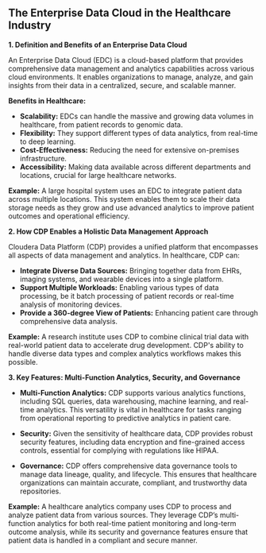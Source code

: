 ## The Enterprise Data Cloud in the Healthcare Industry

**1. Definition and Benefits of an Enterprise Data Cloud**

An Enterprise Data Cloud (EDC) is a cloud-based platform that provides comprehensive data management and analytics capabilities across various cloud environments. It enables organizations to manage, analyze, and gain insights from their data in a centralized, secure, and scalable manner.

**Benefits in Healthcare:**

- **Scalability:** EDCs can handle the massive and growing data volumes in healthcare, from patient records to genomic data.
- **Flexibility:** They support different types of data analytics, from real-time to deep learning.
- **Cost-Effectiveness:** Reducing the need for extensive on-premises infrastructure.
- **Accessibility:** Making data available across different departments and locations, crucial for large healthcare networks.

**Example:**
A large hospital system uses an EDC to integrate patient data across multiple locations. This system enables them to scale their data storage needs as they grow and use advanced analytics to improve patient outcomes and operational efficiency.

**2. How CDP Enables a Holistic Data Management Approach**

Cloudera Data Platform (CDP) provides a unified platform that encompasses all aspects of data management and analytics. In healthcare, CDP can:

- **Integrate Diverse Data Sources:** Bringing together data from EHRs, imaging systems, and wearable devices into a single platform.
- **Support Multiple Workloads:** Enabling various types of data processing, be it batch processing of patient records or real-time analysis of monitoring devices.
- **Provide a 360-degree View of Patients:** Enhancing patient care through comprehensive data analysis.

**Example:**
A research institute uses CDP to combine clinical trial data with real-world patient data to accelerate drug development. CDP's ability to handle diverse data types and complex analytics workflows makes this possible.

**3. Key Features: Multi-Function Analytics, Security, and Governance**

- **Multi-Function Analytics:** CDP supports various analytics functions, including SQL queries, data warehousing, machine learning, and real-time analytics. This versatility is vital in healthcare for tasks ranging from operational reporting to predictive analytics in patient care.

- **Security:** Given the sensitivity of healthcare data, CDP provides robust security features, including data encryption and fine-grained access controls, essential for complying with regulations like HIPAA.

- **Governance:** CDP offers comprehensive data governance tools to manage data lineage, quality, and lifecycle. This ensures that healthcare organizations can maintain accurate, compliant, and trustworthy data repositories.

**Example:**
A healthcare analytics company uses CDP to process and analyze patient data from various sources. They leverage CDP’s multi-function analytics for both real-time patient monitoring and long-term outcome analysis, while its security and governance features ensure that patient data is handled in a compliant and secure manner.